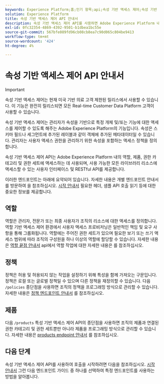 ```yaml
---
keywords: Experience Platform;홈;인기 항목;api;속성 기반 액세스 제어;속성 기반 액세스 제어
solution: Experience Platform
title: 속성 기반 액세스 제어 API 안내서
description: 속성 기반 액세스 제어 API를 사용하면 Adobe Experience Platform 내에서 역할 및 정책을 프로그래밍 방식으로 관리할 수 있습니다. 이 안내서를 따라 API를 사용하여 주요 작업을 수행하는 방법에 대해 알아보십시오.
exl-id: 0fc32354-4869-4392-9501-b1dbea1bc55e
source-git-commit: 567bfe089fd96cb08cb8ea7c90d065c804be9413
workflow-type: tm+mt
source-wordcount: '424'
ht-degree: 4%

---
```


# 속성 기반 액세스 제어 API 안내서

>[!IMPORTANT]
>
>속성 기반 액세스 제어는 현재 미국 기반 의료 고객 제한된 릴리스에서 사용할 수 있습니다. 이 기능은 완전히 릴리스되면 모든 Real-time Customer Data Platform 고객이 사용할 수 있습니다.

속성 기반 액세스 제어는 관리자가 속성을 기반으로 특정 개체 및/또는 기능에 대한 액세스를 제어할 수 있도록 해주는 Adobe Experience Platform의 기능입니다. 속성은 스키마 필드나 세그먼트에 추가된 레이블과 같이 객체에 추가된 메타데이터일 수 있습니다. 관리자는 사용자 액세스 권한을 관리하기 위한 속성을 포함하는 액세스 정책을 정의합니다.

속성 기반 액세스 제어 API는 Adobe Experience Platform 내의 역할, 제품, 권한 카테고리 및 권한 세트에 액세스하는 데 사용되며, 사용 가능한 모든 라이브러리 리소스에 액세스할 수 있는 사용자 인터페이스 및 RESTful API를 제공합니다.

이러한 엔드포인트는 아래에 요약되어 있습니다. 자세한 내용은 개별 엔드포인트 안내서를 방문하여 을 참조하십시오. [시작 안내서](./getting-started.md) 필요한 헤더, 샘플 API 호출 읽기 등에 대한 중요한 정보를 제공합니다.

## 역할

역할은 관리자, 전문가 또는 최종 사용자가 조직의 리소스에 대한 액세스를 정의합니다. 역할 기반 액세스 제어 환경에서 사용자 액세스 프로비저닝은 일반적인 책임 및 요구 사항을 통해 그룹화됩니다. 역할에는 주어진 권한 세트가 있으며 필요한 보기 또는 쓰기 액세스 범위에 따라 조직의 구성원을 하나 이상의 역할에 할당할 수 있습니다. 자세한 내용은 [역할 끝점 안내서](./roles.md) api에서 역할 작업에 대한 자세한 내용은 를 참조하십시오.

## 정책

정책은 허용 및 허용되지 않는 작업을 설정하기 위해 특성을 함께 가져오는 구문입니다. 정책은 로컬 또는 글로벌 정책일 수 있으며 다른 정책을 재정의할 수 있습니다. 다음 `/policies` 종단점을 사용하면 조직의 정책을 프로그래밍 방식으로 관리할 수 있습니다. 자세한 내용은 [정책 엔드포인트 안내서](./policies.md) 를 참조하십시오.

## 제품

다음 `/products` 특성 기반 액세스 제어 API의 종단점을 사용하면 조직의 제품과 연결된 권한 카테고리 및 권한 세트뿐만 아니라 제품을 프로그래밍 방식으로 관리할 수 있습니다. 자세한 내용은 [products endpoint 안내서](./products.md) 를 참조하십시오.

## 다음 단계

속성 기반 액세스 제어 API를 사용하여 호출을 시작하려면 다음을 참조하십시오. [시작 안내서](./getting-started.md) 그런 다음 엔드포인트 가이드 중 하나를 선택하여 특정 엔드포인트를 사용하는 방법을 알아봅니다.
